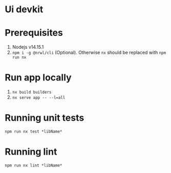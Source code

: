 # Ui devkit

# Prerequisites

1. Nodejs v14.15.1
2. `npm i -g @nrwl/cli` (Optional). Otherwise `nx` should be replaced with `npm run nx`

# Run app locally

1. `nx build builders`
2. `nx serve app -- --l=all`

# Running unit tests

`npm run nx test *libName*`

# Running lint

`npm run nx lint *libName*`
